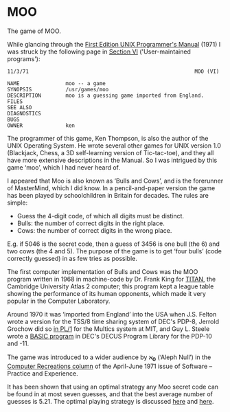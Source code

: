 # MOO
The game of MOO.

While glancing through the [First Edition UNIX Programmer's Manual](https://web.archive.org/web/20060302222731/http://www.cs.bell-labs.com:80/who/dmr/1stEdman.html) (1971) I was struck by the following page in [Section VI](https://web.archive.org/web/20060314024422/http://cm.bell-labs.com/cm/cs/who/dmr/man61.pdf) ('User-maintained programs'): 
```
11/3/71                                                      MOO (VI)

NAME               moo -- a game      
SYNOPSIS           /usr/games/moo
DESCRIPTION        moo is a guessing game imported from England.
FILES
SEE ALSO
DIAGNOSTICS
BUGS
OWNER              ken
```
The programmer of this game, Ken Thompson, is also the author of the UNIX Operating System. He wrote several other games for UNIX version 1.0 (Blackjack, Chess, a 3D self-learning version of Tic-tac-toe), and they all have more extensive descriptions in the Manual. So I was intrigued by this game ‘moo’, which I had never heard of.

I appeared that Moo is also known as ‘Bulls and Cows’, and is the forerunner of MasterMind, which I did know. In a pencil-and-paper version the game has been played by schoolchildren in Britain for decades. The rules are simple:
* Guess the 4-digit code, of which all digits must be distinct.
* Bulls: the number of correct digits in the right place.
* Cows:  the number of correct digits in the wrong place.

E.g. if 5046 is the secret code, then a guess of 3456 is one bull (the 6) and two cows (the 4 and 5). The purpose of the game is to get ‘four bulls’ (code correctly guessed) in as few tries as possible. 

The first computer implementation of Bulls and Cows was the MOO program written in 1968 in machine-code by Dr. Frank King for [TITAN](https://en.wikipedia.org/wiki/Titan_(1963_computer)), the Cambridge University Atlas&nbsp;2 computer; this program kept a league table showing the performance of its human opponents, which made it very popular in the Computer Laboratory.

Around 1970 it was ‘imported from England’ into the USA when J.S. Felton wrote a version for the TSS/8 time sharing system of DEC's PDP-8, Jerrold Grochow did so [in PL/1](https://web.archive.org/web/20161114010351/http://ftp.stratus.com/vos/multics/pg/pg.html) for the Multics system at MIT, and Guy L. Steele wrote a [BASIC program](https://archive.org/details/h42_DECUS_8-394/page/n3/mode/2up) in DEC's DECUS Program Library for the PDP-10 and -11. 

The game was introduced to a wider audience by <b><large>ℵ</large><sub>0</sub></b> (‘Aleph Null’) in the [Computer Recreations column](https://onlinelibrary.wiley.com/doi/10.1002/spe.4380010210) of the April-June 1971 issue of Software – Practice and Experience.

It has been shown that using an optimal strategy any Moo secret code can be found in at most seven guesses, and that the best average number of guesses is 5.21. The optimal playing strategy is discussed [here](https://web.archive.org/web/20120425120039/http://www.jfwaf.com/Bulls%20and%20Cows.pdf) and [here](http://slovesnov.users.sf.net/bullscows/bullscows.pdf).


